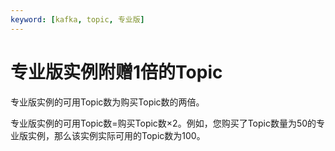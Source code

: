 ```yaml
---
keyword: [kafka, topic, 专业版]
---
```


# 专业版实例附赠1倍的Topic

专业版实例的可用Topic数为购买Topic数的两倍。

专业版实例的可用Topic数=购买Topic数×2。例如，您购买了Topic数量为50的专业版实例，那么该实例实际可用的Topic数为100。

